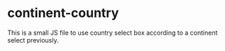continent-country
=================

This is a small JS file to use country select box according to a continent select previously.
